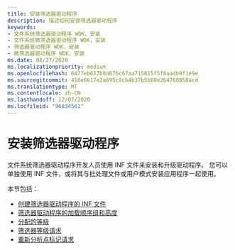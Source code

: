 ```yaml
---
title: 安装筛选器驱动程序
description: 描述如何安装筛选器驱动程序
keywords:
- 文件系统筛选器驱动程序 WDK，安装
- 文件系统微筛选器驱动程序 WDK，安装
- 筛选器驱动程序 WDK，安装
- 微筛选器驱动程序 WDK，安装
ms.date: 08/27/2020
ms.localizationpriority: medium
ms.openlocfilehash: 6477eb657b0a676c67aa715815f5f8aadb9f1e9e
ms.sourcegitcommit: 418e6617e2a695c9cb4b37b5b60e264760858acd
ms.translationtype: MT
ms.contentlocale: zh-CN
ms.lasthandoff: 12/07/2020
ms.locfileid: "96834561"
---
```

# <a name="installing-a-filter-driver"></a>安装筛选器驱动程序

文件系统筛选器驱动程序开发人员使用 INF 文件来安装和升级驱动程序。 您可以单独使用 INF 文件，或将其与批处理文件或用户模式安装应用程序一起使用。

本节包括：

* [创建筛选器驱动程序的 INF 文件](creating-an-inf-file-for-a-minifilter-driver.md)
* [筛选器驱动程序的加载顺序组和高度](load-order-groups-and-altitudes-for-minifilter-drivers.md)
* [分配的等级](allocated-altitudes.md)
* [筛选器等级请求](minifilter-altitude-request.md)
* [重新分析点标记请求](reparse-point-tag-request.md)
